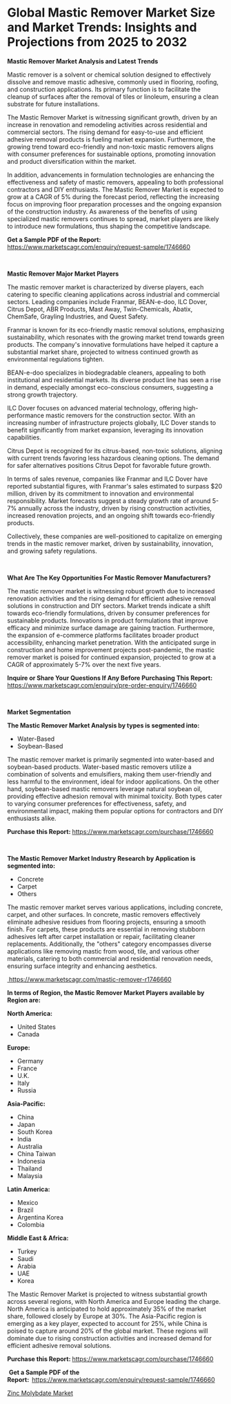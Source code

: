 <p><h1>Global Mastic Remover Market Size and Market Trends: Insights and Projections from 2025 to 2032</h1></p><p><strong>Mastic Remover Market Analysis and Latest Trends</strong></p>
<p><p>Mastic remover is a solvent or chemical solution designed to effectively dissolve and remove mastic adhesive, commonly used in flooring, roofing, and construction applications. Its primary function is to facilitate the cleanup of surfaces after the removal of tiles or linoleum, ensuring a clean substrate for future installations. </p><p>The Mastic Remover Market is witnessing significant growth, driven by an increase in renovation and remodeling activities across residential and commercial sectors. The rising demand for easy-to-use and efficient adhesive removal products is fueling market expansion. Furthermore, the growing trend toward eco-friendly and non-toxic mastic removers aligns with consumer preferences for sustainable options, promoting innovation and product diversification within the market.</p><p>In addition, advancements in formulation technologies are enhancing the effectiveness and safety of mastic removers, appealing to both professional contractors and DIY enthusiasts. The Mastic Remover Market is expected to grow at a CAGR of 5% during the forecast period, reflecting the increasing focus on improving floor preparation processes and the ongoing expansion of the construction industry. As awareness of the benefits of using specialized mastic removers continues to spread, market players are likely to introduce new formulations, thus shaping the competitive landscape.</p></p>
<p><strong>Get a Sample PDF of the Report:&nbsp;</strong> <a href="https://www.marketscagr.com/enquiry/request-sample/1746660?utm_campaign=2187&utm_medium=2&utm_source=Github&utm_content=ia&utm_term=01042025&utm_id=mastic-remover">https://www.marketscagr.com/enquiry/request-sample/1746660</a></p>
<p>&nbsp;</p>
<p><strong>Mastic Remover Major Market Players</strong></p>
<p><p>The mastic remover market is characterized by diverse players, each catering to specific cleaning applications across industrial and commercial sectors. Leading companies include Franmar, BEAN-e-doo, ILC Dover, Citrus Depot, ABR Products, Mast Away, Twin-Chemicals, Abatix, ChemSafe, Grayling Industries, and Quest Safety.</p><p>Franmar is known for its eco-friendly mastic removal solutions, emphasizing sustainability, which resonates with the growing market trend towards green products. The company's innovative formulations have helped it capture a substantial market share, projected to witness continued growth as environmental regulations tighten.</p><p>BEAN-e-doo specializes in biodegradable cleaners, appealing to both institutional and residential markets. Its diverse product line has seen a rise in demand, especially amongst eco-conscious consumers, suggesting a strong growth trajectory.</p><p>ILC Dover focuses on advanced material technology, offering high-performance mastic removers for the construction sector. With an increasing number of infrastructure projects globally, ILC Dover stands to benefit significantly from market expansion, leveraging its innovation capabilities.</p><p>Citrus Depot is recognized for its citrus-based, non-toxic solutions, aligning with current trends favoring less hazardous cleaning options. The demand for safer alternatives positions Citrus Depot for favorable future growth.</p><p>In terms of sales revenue, companies like Franmar and ILC Dover have reported substantial figures, with Franmar's sales estimated to surpass $20 million, driven by its commitment to innovation and environmental responsibility. Market forecasts suggest a steady growth rate of around 5-7% annually across the industry, driven by rising construction activities, increased renovation projects, and an ongoing shift towards eco-friendly products.</p><p>Collectively, these companies are well-positioned to capitalize on emerging trends in the mastic remover market, driven by sustainability, innovation, and growing safety regulations.</p></p>
<p>&nbsp;</p>
<p><strong>What Are The Key Opportunities For Mastic Remover Manufacturers?</strong></p>
<p><p>The mastic remover market is witnessing robust growth due to increased renovation activities and the rising demand for efficient adhesive removal solutions in construction and DIY sectors. Market trends indicate a shift towards eco-friendly formulations, driven by consumer preferences for sustainable products. Innovations in product formulations that improve efficacy and minimize surface damage are gaining traction. Furthermore, the expansion of e-commerce platforms facilitates broader product accessibility, enhancing market penetration. With the anticipated surge in construction and home improvement projects post-pandemic, the mastic remover market is poised for continued expansion, projected to grow at a CAGR of approximately 5-7% over the next five years.</p></p>
<p><strong>Inquire or Share Your Questions If Any Before Purchasing This Report:</strong> <a href="https://www.marketscagr.com/enquiry/pre-order-enquiry/1746660?utm_campaign=2187&utm_medium=2&utm_source=Github&utm_content=ia&utm_term=01042025&utm_id=mastic-remover">https://www.marketscagr.com/enquiry/pre-order-enquiry/1746660</a></p>
<p>&nbsp;</p>
<p><strong>Market Segmentation</strong></p>
<p><strong>The Mastic Remover Market Analysis by types is segmented into:</strong></p>
<p><ul><li>Water-Based</li><li>Soybean-Based</li></ul></p>
<p><p>The mastic remover market is primarily segmented into water-based and soybean-based products. Water-based mastic removers utilize a combination of solvents and emulsifiers, making them user-friendly and less harmful to the environment, ideal for indoor applications. On the other hand, soybean-based mastic removers leverage natural soybean oil, providing effective adhesion removal with minimal toxicity. Both types cater to varying consumer preferences for effectiveness, safety, and environmental impact, making them popular options for contractors and DIY enthusiasts alike.</p></p>
<p><strong>Purchase this Report:&nbsp;</strong><a href="https://www.marketscagr.com/purchase/1746660?utm_campaign=2187&utm_medium=2&utm_source=Github&utm_content=ia&utm_term=01042025&utm_id=mastic-remover">https://www.marketscagr.com/purchase/1746660</a></p>
<p>&nbsp;</p>
<p><strong>The Mastic Remover Market Industry Research by Application is segmented into:</strong></p>
<p><ul><li>Concrete</li><li>Carpet</li><li>Others</li></ul></p>
<p><p>The mastic remover market serves various applications, including concrete, carpet, and other surfaces. In concrete, mastic removers effectively eliminate adhesive residues from flooring projects, ensuring a smooth finish. For carpets, these products are essential in removing stubborn adhesives left after carpet installation or repair, facilitating cleaner replacements. Additionally, the "others" category encompasses diverse applications like removing mastic from wood, tile, and various other materials, catering to both commercial and residential renovation needs, ensuring surface integrity and enhancing aesthetics.</p></p>
<p><a href="https://www.marketscagr.com/mastic-remover-r1746660?utm_campaign=2187&utm_medium=2&utm_source=Github&utm_content=ia&utm_term=01042025&utm_id=mastic-remover">&nbsp;https://www.marketscagr.com/mastic-remover-r1746660</a></p>
<p><strong>In terms of Region, the Mastic Remover Market Players available by Region are:</strong></p>
<p>
    <p> <strong> North America: </strong>
        <ul>
            <li>United States</li>
            <li>Canada</li>
        </ul>
        </p> 
    <p> <strong> Europe: </strong>
        <ul>
            <li>Germany</li>
            <li>France</li>
            <li>U.K.</li>
            <li>Italy</li>
            <li>Russia</li>
        </ul>
        </p> 
    <p> <strong> Asia-Pacific: </strong>
        <ul>
            <li>China</li>
            <li>Japan</li>
            <li>South Korea</li>
            <li>India</li>
            <li>Australia</li>
            <li>China Taiwan</li>
            <li>Indonesia</li>
            <li>Thailand</li>
            <li>Malaysia</li>
        </ul>
        </p> 
    <p> <strong> Latin America: </strong>
        <ul>
            <li>Mexico</li>
            <li>Brazil</li>
            <li>Argentina Korea</li>
            <li>Colombia</li>
        </ul>
        </p> 
    <p> <strong> Middle East & Africa: </strong>
        <ul>
            <li>Turkey</li>
            <li>Saudi</li>
            <li>Arabia</li>
            <li>UAE</li>
            <li>Korea</li>
        </ul>
    </p>
    </p>
<p><p>The Mastic Remover Market is projected to witness substantial growth across several regions, with North America and Europe leading the charge. North America is anticipated to hold approximately 35% of the market share, followed closely by Europe at 30%. The Asia-Pacific region is emerging as a key player, expected to account for 25%, while China is poised to capture around 20% of the global market. These regions will dominate due to rising construction activities and increased demand for efficient adhesive removal solutions.</p></p>
<p><strong>Purchase this Report: </strong><a href="https://www.marketscagr.com/purchase/1746660?utm_campaign=2187&utm_medium=2&utm_source=Github&utm_content=ia&utm_term=01042025&utm_id=mastic-remover">https://www.marketscagr.com/purchase/1746660</a></p>
<p>&nbsp;<strong>Get a Sample PDF of the Report:&nbsp;&nbsp;</strong><a href="https://www.marketscagr.com/enquiry/request-sample/1746660?utm_campaign=2187&utm_medium=2&utm_source=Github&utm_content=ia&utm_term=01042025&utm_id=mastic-remover">https://www.marketscagr.com/enquiry/request-sample/1746660</a></p>
<p><strong></strong></p>
<p><p><a href="https://github.com/mauripalmi/Market-Research-Report-List-6/blob/main/zinc-molybdate-market.md?utm_campaign=2187&utm_medium=2&utm_source=Github&utm_content=ia&utm_term=01042025&utm_id=mastic-remover">Zinc Molybdate Market</a></p></p>